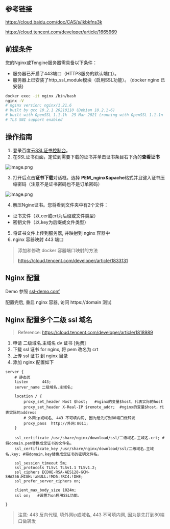 ## 参考链接

https://cloud.baidu.com/doc/CAS/s/ikbkfns3k

https://cloud.tencent.com/developer/article/1665969

## 前提条件

您的Nginx或Tengine服务器需具备以下条件：

- 服务器已开启了443端口（HTTPS服务的默认端口）。
- 服务器上已安装了http_ssl_module模块（启用SSL功能）。 (docker nginx 已安装)

```bash
docker exec -it nginx /bin/bash
nginx -V
# nginx version: nginx/1.21.6
# built by gcc 10.2.1 20210110 (Debian 10.2.1-6) 
# built with OpenSSL 1.1.1k  25 Mar 2021 (running with OpenSSL 1.1.1n  15 Mar 2022)
# TLS SNI support enabled
```

## 操作指南

1. 登录百度云[SSL证书控制台](https://console.bce.baidu.com/cas/)。
2. 在SSL证书页面，定位到需要下载的证书并单击证书条目右下角的**查看证书**

![image.png](https://bce.bdstatic.com/doc/bce-doc/CAS/image_50be75d.png)

3. 打开后点击**证书下载**对话框。选择 **PEM_nginx&apache**格式并且键入证书压缩密码（注意不是证书密码也不是订单密码）

![image.png](https://bce.bdstatic.com/doc/bce-doc/CAS/image_c3cfb1b.png)

4. 解压Nginx证书。您将看到文件夹中有2个文件：

- 证书文件（以.cer或crt为后缀或文件类型）
- 密钥文件（以.key为后缀或文件类型）

5. 将证书文件上传到服务器, 并映射到 nginx 容器中
6. nginx 容器映射 443 端口

> 添加和修改 docker 容器端口映射的方法
>
> https://cloud.tencent.com/developer/article/1833131

## Nginx 配置

Demo 参照 [ssl-demo.conf](.ssl-demo.conf)

配置完后, 重启 nginx 容器, 访问 https://domain 测试

## Nginx 配置多个二级 ssl 域名
> Reference: https://cloud.tencent.com/developer/article/1818989
1. 申请 二级域名.主域名 dv 证书 [免费]
2. 下载 ssl 证书 for nginx, 将 pem 改名为 crt
3. 上传 ssl 证书 到 nginx 目录
4. 添加 nginx 配置如下
```
server {
    # 静态页
    listen      443;
    server_name 二级域名.主域名;

    location / {
        proxy_set_header Host $host;   #nginx的变量$host，代表实际的host
        proxy_set_header X-Real-IP $remote_addr;  #nginx的变量$host，代表实际的address
        # 外网ip或域名, 443 不可填内网, 因为是先打到80端口做转发
        proxy_pass  http://外网:8011; 
    }

    ssl_certificate /usr/share/nginx/download/ssl/二级域名.主域名.crt; #将domain.pem替换成您证书的文件名。
    ssl_certificate_key /usr/share/nginx/download/ssl/二级域名.主域名.key; #将domain.key替换成您证书的密钥文件名。
    
    ssl_session_timeout 5m;
    ssl_protocols TLSv1 TLSv1.1 TLSv1.2;
    ssl_ciphers ECDHE-RSA-AES128-GCM-SHA256:HIGH:!aNULL:!MD5:!RC4:!DHE;
    ssl_prefer_server_ciphers on;

    client_max_body_size 1024m;
    ssl on;   #设置为on启用SSL功能。

}
```
> 注意: 443 反向代理, 填外网ip或域名, 443 不可填内网, 因为是先打到80端口做转发

